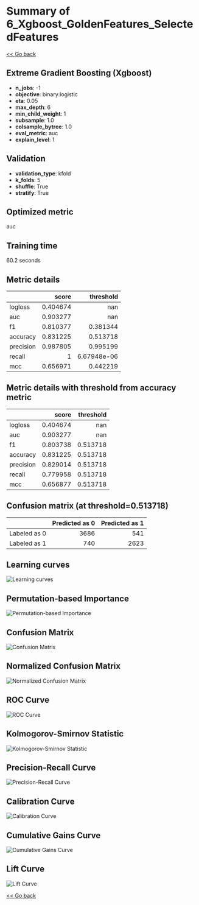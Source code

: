 # Summary of 6_Xgboost_GoldenFeatures_SelectedFeatures

[<< Go back](../README.md)


## Extreme Gradient Boosting (Xgboost)
- **n_jobs**: -1
- **objective**: binary:logistic
- **eta**: 0.05
- **max_depth**: 6
- **min_child_weight**: 1
- **subsample**: 1.0
- **colsample_bytree**: 1.0
- **eval_metric**: auc
- **explain_level**: 1

## Validation
 - **validation_type**: kfold
 - **k_folds**: 5
 - **shuffle**: True
 - **stratify**: True

## Optimized metric
auc

## Training time

60.2 seconds

## Metric details
|           |    score |     threshold |
|:----------|---------:|--------------:|
| logloss   | 0.404674 | nan           |
| auc       | 0.903277 | nan           |
| f1        | 0.810377 |   0.381344    |
| accuracy  | 0.831225 |   0.513718    |
| precision | 0.987805 |   0.995199    |
| recall    | 1        |   6.67948e-06 |
| mcc       | 0.656971 |   0.442219    |


## Metric details with threshold from accuracy metric
|           |    score |   threshold |
|:----------|---------:|------------:|
| logloss   | 0.404674 |  nan        |
| auc       | 0.903277 |  nan        |
| f1        | 0.803738 |    0.513718 |
| accuracy  | 0.831225 |    0.513718 |
| precision | 0.829014 |    0.513718 |
| recall    | 0.779958 |    0.513718 |
| mcc       | 0.656877 |    0.513718 |


## Confusion matrix (at threshold=0.513718)
|              |   Predicted as 0 |   Predicted as 1 |
|:-------------|-----------------:|-----------------:|
| Labeled as 0 |             3686 |              541 |
| Labeled as 1 |              740 |             2623 |

## Learning curves
![Learning curves](learning_curves.png)

## Permutation-based Importance
![Permutation-based Importance](permutation_importance.png)
## Confusion Matrix

![Confusion Matrix](confusion_matrix.png)


## Normalized Confusion Matrix

![Normalized Confusion Matrix](confusion_matrix_normalized.png)


## ROC Curve

![ROC Curve](roc_curve.png)


## Kolmogorov-Smirnov Statistic

![Kolmogorov-Smirnov Statistic](ks_statistic.png)


## Precision-Recall Curve

![Precision-Recall Curve](precision_recall_curve.png)


## Calibration Curve

![Calibration Curve](calibration_curve_curve.png)


## Cumulative Gains Curve

![Cumulative Gains Curve](cumulative_gains_curve.png)


## Lift Curve

![Lift Curve](lift_curve.png)



[<< Go back](../README.md)
